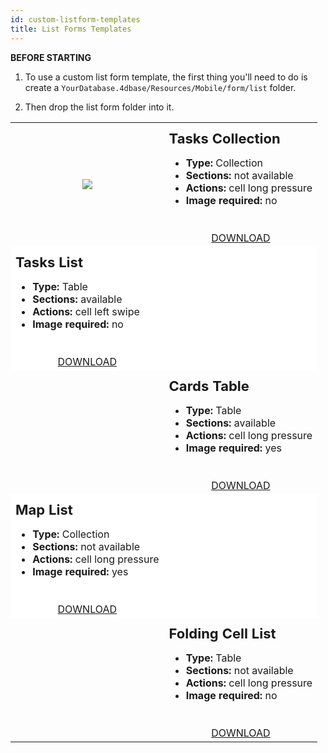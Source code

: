 ```yaml
---
id: custom-listform-templates
title: List Forms Templates
---
```


<div markdown="1" class = "tips">

**BEFORE STARTING**

1. To use a custom list form template, the first thing you'll need to do is create a `YourDatabase.4dbase/Resources/Mobile/form/list` folder.

2. Then drop the list form folder into it.

</div>

<div markdown="1" style="height: auto;">
<table>
<col width="50%">
<col width="50%">

<!--BLOC1-->

  <tr>
  <td style="height: auto; vertical-align: middle;text-align: center; border-color: #FFFFFF">
  <img style="max-height: 750px"src="../assets/en/template-formatters/Listform-tasks-collection.gif"/>
  </td>
  <td style="height: auto; vertical-align: middle;border-color: #FFFFFF">
  <h1 style="margin-top: 10px; font-size:22px">Tasks Collection</h1>
  <ul style="font-size:16px">
  <li><strong>Type:</strong> Collection</li>
  <li><strong>Sections:</strong> not available</li>
  <li><strong>Actions:</strong> cell long pressure</li>
  <li><strong>Image required:</strong> no</li></ul>

  <div markdown="1" style="text-align: center; margin-top: 40px;">
  <a class="button" style="width: 50%" href="../assets/en/template-formatters/ListformTasksCollection.zip">DOWNLOAD</a></div>
  </td>
  </tr>

<!--BLOC2-->

  <tr>
  <td style="height: auto; vertical-align: middle;border-color: #FFFFFF;background-color: #FFFFFF">
  <h1 style="margin-top: 10px; font-size:22px">Tasks List</h1>
  <ul style="font-size:16px">
  <li><strong>Type:</strong> Table</li>
  <li><strong>Sections:</strong> available</li>
  <li><strong>Actions:</strong> cell left swipe</li>
  <li><strong>Image required:</strong> no</li></ul>

  <div markdown="1" style="text-align: center; margin-top: 40px;">
  <a class="button" style="width: 50%" href="../assets/en/template-formatters/ListformTasksList.zip">DOWNLOAD</a></div>
  </td>
  <td style="height: auto; vertical-align: middle;text-align: center; border-color: #FFFFFF;background-color: #FFFFFF">
  <img style="max-height: 750px"src="../assets/en/template-formatters/Listform-tasks-table.gif" alt="" />
  </td>
  </tr>

<!--BLOC3-->

  <tr>
  <td style="height: auto; vertical-align: middle;text-align: center; border-color: #FFFFFF">
  <img style="max-height: 750px"src="../assets/en/template-formatters/Listform-cards-table.gif" alt="" />
  </td>
  <td style="height: auto; vertical-align: middle;border-color: #FFFFFF">
  <h1 style="margin-top: 10px; font-size:22px">Cards Table</h1>
  <ul style="font-size:16px">
  <li><strong>Type:</strong> Table</li>
  <li><strong>Sections:</strong> available</li>
  <li><strong>Actions:</strong> cell long pressure</li>
  <li><strong>Image required:</strong> yes</li></ul>

  <div markdown="1" style="text-align: center; margin-top: 40px;">
  <a class="button" style="width: 50%" href="../assets/en/template-formatters/ListformCardsTable.zip">DOWNLOAD</a></div>
  </td>
  </tr>

<!--BLOC4-->

  <tr>
  <td style="height: auto; vertical-align: middle;border-color: #FFFFFF;background-color: #FFFFFF">
  <h1 style="margin-top: 10px; font-size:22px">Map List</h1>
  <ul style="font-size:16px">
  <li><strong>Type:</strong> Collection</li>
  <li><strong>Sections:</strong> not available</li>
  <li><strong>Actions:</strong> cell long pressure</li>
  <li><strong>Image required:</strong> yes</li></ul>

  <div markdown="1" style="text-align: center; margin-top: 40px;">
  <a class="button" style="width: 50%" href="../assets/en/template-formatters/ListformMapList.zip">DOWNLOAD</a></div>
  </td>
  <td style="height: auto; vertical-align: middle;text-align: center; border-color: #FFFFFF;background-color: #FFFFFF">
  <img style="max-height: 750px"src="../assets/en/template-formatters/Listform-Map.gif" alt="" />
  </td>
  </tr>

<!--BLOC5-->

  <tr>
  <td style="height: auto; vertical-align: middle;text-align: center; border-color: #FFFFFF">
  <img style="max-height: 750px"src="../assets/en/template-formatters/Listform-FoldingCell.gif" alt="" />
  </td>
  <td style="height: auto; vertical-align: middle;border-color: #FFFFFF">
  <h1 style="margin-top: 10px; font-size:22px">Folding Cell List</h1>
  <ul style="font-size:16px">
  <li><strong>Type:</strong> Table</li>
  <li><strong>Sections:</strong> not available</li>
  <li><strong>Actions:</strong> cell long pressure</li>
  <li><strong>Image required:</strong> no</li></ul>

  <div markdown="1" style="text-align: center; margin-top: 40px;">
  <a class="button" style="width: 50%" href="../assets/en/template-formatters/ListformFoldingCellList.zip">DOWNLOAD</a></div>
  </td>
  </tr>

</table>
</div>


